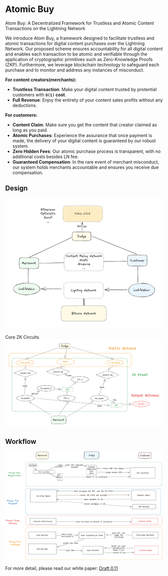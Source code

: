 # Atomic Buy

Atom Buy: A Decentralized Framework for Trustless and Atomic Content Transactions on the Lightning Network

We introduce Atom Buy, a framework designed to facilitate trustless and atomic transactions for digital content purchases over the Lightning Network. Our proposed scheme ensures accountability for all digital content and enables each transaction to be atomic and verifiable through the application of cryptographic primitives such as Zero-Knowledge Proofs (ZKP). Furthermore, we leverage blockchain technology to safeguard each purchase and to monitor and address any instances of misconduct.

**For content creators(merchants):**
- **Trustless Transaction**: Make your digital content trusted by protential customers with **`O(1)` cost**. 
- **Full Revenue**: Enjoy the entirety of your content sales profits without any deductions.

**For customers:**
- **Content Claim**: Make sure you get the content that creator claimed as long as you paid. 
- **Atomic Purchases**: Experience the assurance that once payment is made, the delivery of your digital content is guaranteed by our robust system.
- **Zero Hidden Fees**: Our atomic purchase process is transparent, with no additional costs besides LN fee.
- **Guaranteed Compensation**: In the rare event of merchant misconduct, our system holds merchants accountable and ensures you receive due compensation.

## Design 

![basic structure](./doc/structure.png)

Core ZK Circuits 
![Cor ZK proof](./doc/pod.png)
## Workflow 
![basic workflow](./doc/design.png)


For more detail, please read our white paper: [Draft 0.11](./doc/design.md)


